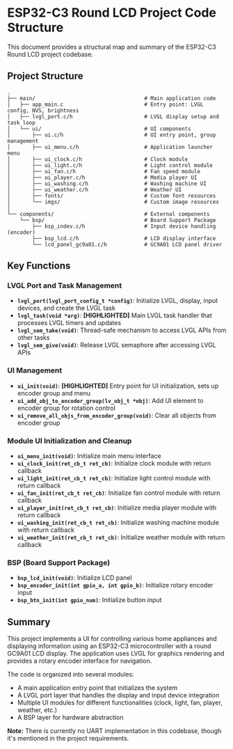 # ESP32-C3 Round LCD Project Code Structure

This document provides a structural map and summary of the ESP32-C3 Round LCD project codebase.

## Project Structure

```
.
├── main/                                   # Main application code
│   ├── app_main.c                          # Entry point: LVGL config, NVS, brightness
│   ├── lvgl_port.c/h                       # LVGL display setup and task loop
│   └── ui/                                 # UI components
│       ├── ui.c/h                          # UI entry point, group management
│       ├── ui_menu.c/h                     # Application launcher menu
│       ├── ui_clock.c/h                    # Clock module
│       ├── ui_light.c/h                    # Light control module
│       ├── ui_fan.c/h                      # Fan speed module
│       ├── ui_player.c/h                   # Media player UI
│       ├── ui_washing.c/h                  # Washing machine UI
│       ├── ui_weather.c/h                  # Weather UI
│       ├── fonts/                          # Custom font resources
│       └── imgs/                           # Custom image resources
│
└── components/                             # External components
    └── bsp/                                # Board Support Package
        ├── bsp_indev.c/h                   # Input device handling (encoder)
        ├── bsp_lcd.c/h                     # LCD display interface
        └── lcd_panel_gc9a01.c/h            # GC9A01 LCD panel driver
```

## Key Functions

### LVGL Port and Task Management

- **`lvgl_port(lvgl_port_config_t *config)`**: Initialize LVGL, display, input devices, and create the LVGL task
- **`lvgl_task(void *arg)`**: **[HIGHLIGHTED]** Main LVGL task handler that processes LVGL timers and updates
- **`lvgl_sem_take(void)`**: Thread-safe mechanism to access LVGL APIs from other tasks
- **`lvgl_sem_give(void)`**: Release LVGL semaphore after accessing LVGL APIs

### UI Management

- **`ui_init(void)`**: **[HIGHLIGHTED]** Entry point for UI initialization, sets up encoder group and menu
- **`ui_add_obj_to_encoder_group(lv_obj_t *obj)`**: Add UI element to encoder group for rotation control
- **`ui_remove_all_objs_from_encoder_group(void)`**: Clear all objects from encoder group

### Module UI Initialization and Cleanup

- **`ui_menu_init(void)`**: Initialize main menu interface
- **`ui_clock_init(ret_cb_t ret_cb)`**: Initialize clock module with return callback
- **`ui_light_init(ret_cb_t ret_cb)`**: Initialize light control module with return callback
- **`ui_fan_init(ret_cb_t ret_cb)`**: Initialize fan control module with return callback
- **`ui_player_init(ret_cb_t ret_cb)`**: Initialize media player module with return callback
- **`ui_washing_init(ret_cb_t ret_cb)`**: Initialize washing machine module with return callback
- **`ui_weather_init(ret_cb_t ret_cb)`**: Initialize weather module with return callback

### BSP (Board Support Package)

- **`bsp_lcd_init(void)`**: Initialize LCD panel
- **`bsp_encoder_init(int gpio_a, int gpio_b)`**: Initialize rotary encoder input
- **`bsp_btn_init(int gpio_num)`**: Initialize button input

## Summary

This project implements a UI for controlling various home appliances and displaying information using an ESP32-C3 microcontroller with a round GC9A01 LCD display. The application uses LVGL for graphics rendering and provides a rotary encoder interface for navigation.

The code is organized into several modules:
- A main application entry point that initializes the system
- A LVGL port layer that handles the display and input device integration
- Multiple UI modules for different functionalities (clock, light, fan, player, weather, etc.)
- A BSP layer for hardware abstraction

**Note:** There is currently no UART implementation in this codebase, though it's mentioned in the project requirements.